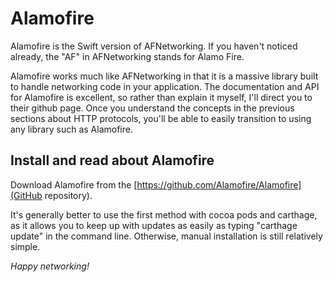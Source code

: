 Alamofire
====================================

Alamofire is the Swift version of AFNetworking. If you haven't noticed already, the "AF" in AFNetworking  stands for Alamo Fire.

Alamofire works much like AFNetworking in that it is a massive library built to handle networking code in your application. The documentation and API for Alamofire is excellent, so rather than explain it myself, I'll direct you to their github page. Once you understand the concepts in the previous sections about HTTP protocols, you'll be able to easily transition to using any library such as Alamofire.

## Install and read about Alamofire 

Download Alamofire from the [https://github.com/Alamofire/Alamofire](GitHub repository).

It's generally better to use the first method with cocoa pods and carthage, as it allows you to keep up with updates as easily as typing "carthage update" in the command line. Otherwise, manual installation is still relatively simple.

*Happy networking!*